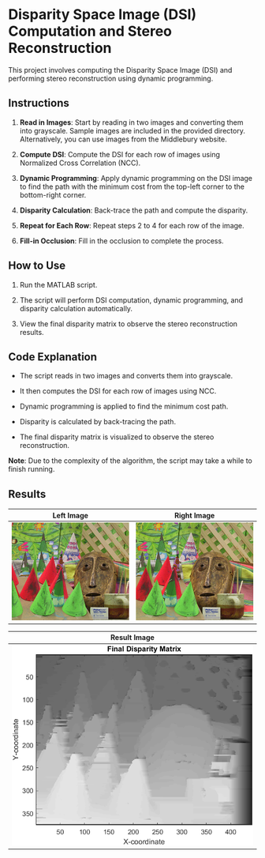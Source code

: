 # Disparity Space Image (DSI) Computation and Stereo Reconstruction

This project involves computing the Disparity Space Image (DSI) and performing stereo reconstruction using dynamic programming.

## Instructions

1. **Read in Images**: Start by reading in two images and converting them into grayscale. Sample images are included in the provided directory. Alternatively, you can use images from the Middlebury website.

2. **Compute DSI**: Compute the DSI for each row of images using Normalized Cross Correlation (NCC).

3. **Dynamic Programming**: Apply dynamic programming on the DSI image to find the path with the minimum cost from the top-left corner to the bottom-right corner.

4. **Disparity Calculation**: Back-trace the path and compute the disparity.

5. **Repeat for Each Row**: Repeat steps 2 to 4 for each row of the image.

6. **Fill-in Occlusion**: Fill in the occlusion to complete the process.

## How to Use

1. Run the MATLAB script.

2. The script will perform DSI computation, dynamic programming, and disparity calculation automatically.

3. View the final disparity matrix to observe the stereo reconstruction results.

## Code Explanation

- The script reads in two images and converts them into grayscale.

- It then computes the DSI for each row of images using NCC.

- Dynamic programming is applied to find the minimum cost path.

- Disparity is calculated by back-tracing the path.

- The final disparity matrix is visualized to observe the stereo reconstruction.

**Note**: Due to the complexity of the algorithm, the script may take a while to finish running.

## Results

| Left Image                | Right Image                         |
|-------------------------------|----------------------------------------|
| ![Left Image](left.png) | ![Right Image](right.png) |


| Result Image                |
|-------------------------------|
| ![Stereo Reconstruction Result](result.png) |




